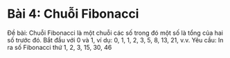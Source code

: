 # Bài 4: Chuỗi Fibonacci
Đề bài: 
Chuỗi Fibonacci là một chuỗi các số trong đó một số là tổng của hai số trước đó. Bắt đầu với 0 và 1, ví dụ: 0, 1, 1, 2, 3, 5, 8, 13, 21, v.v.
Yêu cầu: In ra số Fibonacci thứ 1, 2, 3, 15, 30, 46


